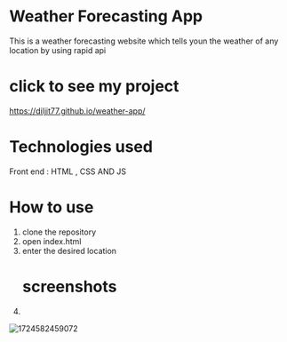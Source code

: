# Weather Forecasting App
This is a weather forecasting website which tells youn the weather of any  location by using rapid api
# click to see my project
https://diljit77.github.io/weather-app/
# Technologies used
Front end : HTML , CSS AND JS
# How to use 
1) clone the repository
2) open index.html
3) enter the desired location
   # screenshots
4) 

![1724582459072](https://github.com/user-attachments/assets/44ca6a2d-8401-4dba-ac1d-1fa2e8bd1d95)
